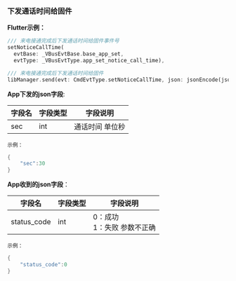 ### 下发通话时间给固件


**Flutter示例：**

```dart
/// 来电接通完成后下发通话时间给固件事件号
setNoticeCallTime(
  evtBase: _VBusEvtBase.base_app_set,
  evtType: _VBusEvtType.app_set_notice_call_time),

/// 来电接通完成后下发通话时间给固件
libManager.send(evt: CmdEvtType.setNoticeCallTime, json: jsonEncode(json));
```



**App下发的json字段**:

| 字段名 | 字段类型 | 字段说明        |
| ------ | -------- | --------------- |
| sec    | int      | 通话时间 单位秒 |

`示例：`

```c
{
    "sec":30
}
```

**App收到的json字段**：

| 字段名       | 字段类型 | 字段说明                              |
| ------------ | -------- | ------------------------------------- |
| status\_code | int      | 0：成功<br />1：失败 参数不正确 |

`示例：`

```c
{
    "status_code":0
}
```

